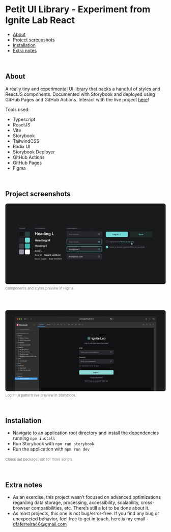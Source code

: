 # Petit UI Library - Experiment from Ignite Lab React

- [About](#about)
- [Project screenshots](#project-screenshots)
- [Installation](#installation)
- [Extra notes](#extra-notes)

<br>

## About

A really tiny and experimental UI library that packs a handful of styles and ReactJS components. Documented with Storybook and deployed using GitHub Pages and GitHub Actions. Interact with the live project <a href="https://douglasf5.github.io/petit-ui-library/">here</a>!

Tools used:
- Typescript
- ReactJS
- Vite
- Storybook
- TailwindCSS
- Radix UI
- Storybook Deployer
- GitHub Actions
- GitHub Pages
- Figma

<br>

## Project screenshots

<img src=".github/project-screenshot-1.png"><br/>
<small style="font-size: 11px; color: rgba(125, 125, 125, 1);">Components and styles preview in Figma.</small>

<br/>
<br/>

<img src=".github/project-screenshot-2.png"><br/>
<small style="font-size: 11px; color: rgba(125, 125, 125, 1);">Log in UI pattern live preview in Storybook.</small>

<br/>

## Installation

- Navigate to an application root directory and install the dependencies running `npm install`
- Run Storybook with `npm run storybook`
- Run the application with `npm run dev`

<small style="font-size: 11px; color: rgba(125, 125, 125, 1);">Check out package.json for more scripts.</small>

<br>

## Extra notes

- As an exercise, this project wasn’t focused on advanced optimizations regarding data storage, processing, accessibility, scalability, cross-browser compatibilities, etc. There’s still a lot to be done about it.
- As most projects, this one is not bug/error-free. If you find any bug or unexpected behavior, feel free to get in touch, here is my email - dfaferreira46@gmail.com
